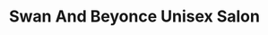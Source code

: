 ---
title: "Swan And Beyonce Unisex Salon"
url: /bangalore/swan-and-beyonce-unisex-salon/
shop: Kosmetik
---